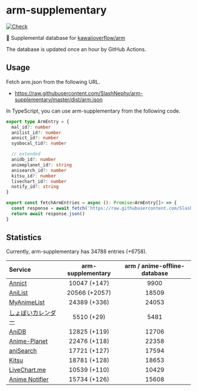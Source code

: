 # arm-supplementary

[![Check](https://github.com/SlashNephy/arm-supplementary/actions/workflows/check-node.yml/badge.svg)](https://github.com/SlashNephy/arm-supplementary/actions/workflows/check-node.yml)

💊 Supplemental database for [kawaiioverflow/arm](https://github.com/kawaiioverflow/arm)

The database is updated once an hour by GitHub Actions.

## Usage

Fetch arm.json from the following URL.

- https://raw.githubusercontent.com/SlashNephy/arm-supplementary/master/dist/arm.json

In TypeScript, you can use arm-supplementary from the following code.

```TypeScript
export type ArmEntry = {
  mal_id?: number
  anilist_id?: number
  annict_id?: number
  syobocal_tid?: number

  // extended
  anidb_id?: number
  animeplanet_id?: string
  anisearch_id?: number
  kitsu_id?: number
  livechart_id?: number
  notify_id?: string
}

export const fetchArmEntries = async (): Promise<ArmEntry[]> => {
  const response = await fetch('https://raw.githubusercontent.com/SlashNephy/arm-supplementary/master/dist/arm.json')
  return await response.json()
}
```

## Statistics

Currently, arm-supplementary has 34788 entries (+6758).

| Service                                     | arm-supplementary | arm / anime-offline-database |
| :------------------------------------------ | :---------------: | :--------------------------: |
| [Annict](https://annict.com)                |   10047 (+147)    |             9900             |
| [AniList](https://anilist.co)               |   20566 (+2057)   |            18509             |
| [MyAnimeList](https://myanimelist.net)      |   24389 (+336)    |            24053             |
| [しょぼいカレンダー](https://cal.syoboi.jp) |    5510 (+29)     |             5481             |
| [AniDB](https://anidb.net)                  |   12825 (+119)    |            12706             |
| [Anime-Planet](https://anime-planet.com)    |   22476 (+118)    |            22358             |
| [aniSearch](https://anisearch.com)          |   17721 (+127)    |            17594             |
| [Kitsu](https://kitsu.io)                   |   18781 (+128)    |            18653             |
| [LiveChart.me](https://livechart.me)        |   10539 (+110)    |            10429             |
| [Anime Notifier](https://notify.moe)        |   15734 (+126)    |            15608             |
